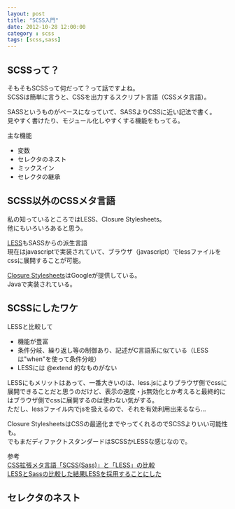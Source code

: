 ```yaml
---
layout: post
title: "SCSS入門"
date: 2012-10-28 12:00:00
category : scss
tags: [scss,sass]
---
```


<!--more-->

## SCSSって？

そもそもSCSSって何だって？って話ですよね。  
SCSSは簡単に言うと、CSSを出力するスクリプト言語（CSSメタ言語）。

SASSというものがベースになっていて、SASSよりCSSに近い記法で書く。  
見やすく書けたり、モジュール化しやすくする機能をもってる。

主な機能
* 変数
* セレクタのネスト
* ミックスイン
* セレクタの継承


## SCSS以外のCSSメタ言語

私の知っているところではLESS、Closure Stylesheets。  
他にもいろいろあると思う。

[LESS](http://lesscss.org/)もSASSからの派生言語  
現在はjavascriptで実装されていて、ブラウザ（javascript）でlessファイルをcssに展開することが可能。

[Closure Stylesheets](http://code.google.com/p/closure-stylesheets/)はGoogleが提供している。  
Javaで実装されている。


## SCSSにしたワケ

LESSと比較して
* 機能が豊富
* 条件分岐、繰り返し等の制御あり、記述がC言語系に似ている（LESSは"when"を使って条件分岐）
* LESSには @extend 的なものがない

LESSにもメリットはあって、一番大きいのは、less.jsによりブラウザ側でcssに展開できることだと思うのだけど、表示の速度・js無効化とか考えると最終的にはブラウザ側でcssに展開するのは使わない気がする。  
ただし、lessファイル内でjsを扱えるので、それを有効利用出来るなら…

Closure StylesheetsはCSSの最適化までやってくれるのでSCSSよりいい可能性も。  
でもまだディファクトスタンダードはSCSSかLESSな感じなので。

参考  
[CSS拡張メタ言語「SCSS(Sass)」と「LESS」の比較](http://dxd8.com/archives/217/)  
[LESSとSassの比較した結果LESSを採用することにした](http://yuku-tech.hatenablog.com/entry/20120304/1330851243)


## セレクタのネスト





